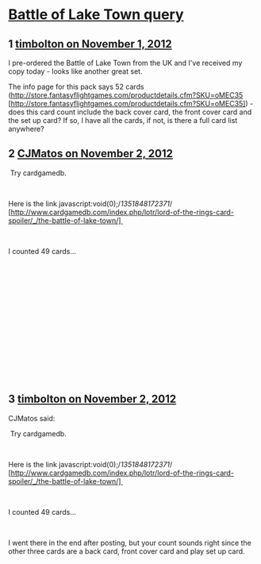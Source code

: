# [Battle of Lake Town query](https://community.fantasyflightgames.com/topic/73629-battle-of-lake-town-query/)

## 1 [timbolton on November 1, 2012](https://community.fantasyflightgames.com/topic/73629-battle-of-lake-town-query/?do=findComment&comment=717862)

I pre-ordered the Battle of Lake Town from the UK and I've received my copy today - looks like another great set.

The info page for this pack says 52 cards (http://store.fantasyflightgames.com/productdetails.cfm?SKU=oMEC35 [http://store.fantasyflightgames.com/productdetails.cfm?SKU=oMEC35]) - does this card count include the back cover card, the front cover card and the set up card? If so, I have all the cards, if not, is there a full card list anywhere?

## 2 [CJMatos on November 2, 2012](https://community.fantasyflightgames.com/topic/73629-battle-of-lake-town-query/?do=findComment&comment=718014)

 Try cardgamedb.

 

Here is the link javascript:void(0);/*1351848172371*/ [http://www.cardgamedb.com/index.php/lotr/lord-of-the-rings-card-spoiler/_/the-battle-of-lake-town/] 

 

I counted 49 cards…

 

 

 

 

 

 

 

 

## 3 [timbolton on November 2, 2012](https://community.fantasyflightgames.com/topic/73629-battle-of-lake-town-query/?do=findComment&comment=718277)

CJMatos said:

 Try cardgamedb.

 

Here is the link javascript:void(0);/*1351848172371*/ [http://www.cardgamedb.com/index.php/lotr/lord-of-the-rings-card-spoiler/_/the-battle-of-lake-town/] 

 

I counted 49 cards…

 

I went there in the end after posting, but your count sounds right since the other three cards are a back card, front cover card and play set up card.

